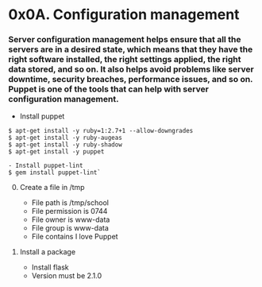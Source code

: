 # 0x0A. Configuration management
### Server configuration management helps ensure that all the servers are in a desired state, which means that they have the right software installed, the right settings applied, the right data stored, and so on. It also helps avoid problems like server downtime, security breaches, performance issues, and so on. Puppet is one of the tools that can help with server configuration management.
- Install puppet
```
$ apt-get install -y ruby=1:2.7+1 --allow-downgrades
$ apt-get install -y ruby-augeas
$ apt-get install -y ruby-shadow
$ apt-get install -y puppet
```

```
- Install puppet-lint
$ gem install puppet-lint`
```
0. Create a file in /tmp
	* File path is /tmp/school
	* File permission is 0744
	* File owner is www-data
	* File group is www-data
	* File contains I love Puppet

1. Install a package
	* Install flask
	* Version must be 2.1.0

